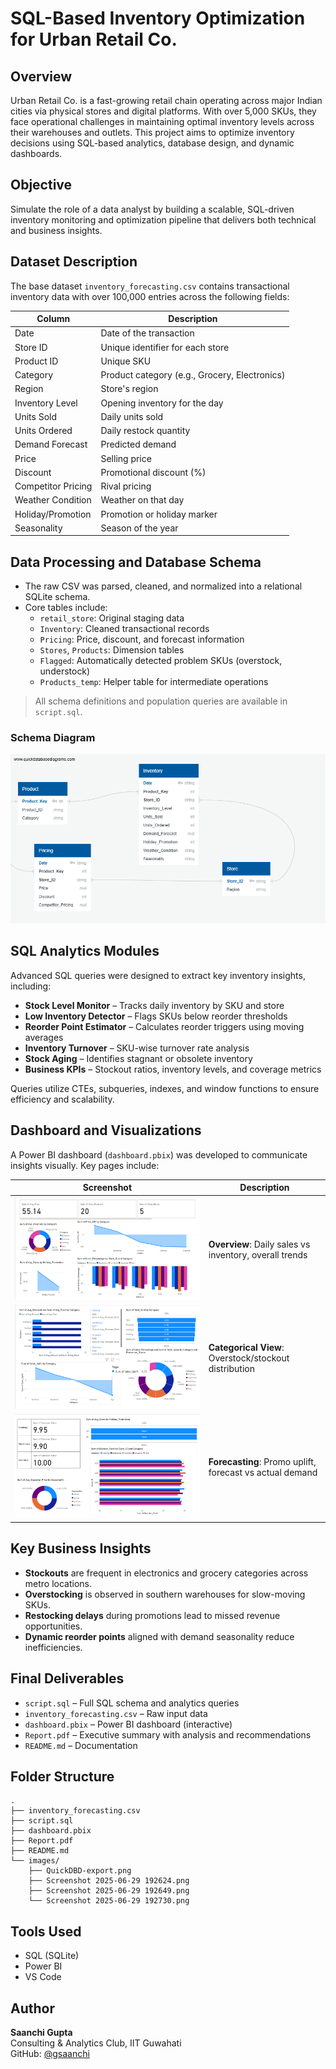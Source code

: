 
# SQL-Based Inventory Optimization for Urban Retail Co.

## Overview

Urban Retail Co. is a fast-growing retail chain operating across major Indian cities via physical stores and digital platforms. With over 5,000 SKUs, they face operational challenges in maintaining optimal inventory levels across their warehouses and outlets. This project aims to optimize inventory decisions using SQL-based analytics, database design, and dynamic dashboards.

## Objective

Simulate the role of a data analyst by building a scalable, SQL-driven inventory monitoring and optimization pipeline that delivers both technical and business insights.

## Dataset Description

The base dataset `inventory_forecasting.csv` contains transactional inventory data with over 100,000 entries across the following fields:

| Column               | Description                                          |
|----------------------|------------------------------------------------------|
| Date                | Date of the transaction                               |
| Store ID            | Unique identifier for each store                     |
| Product ID          | Unique SKU                                            |
| Category            | Product category (e.g., Grocery, Electronics)        |
| Region              | Store's region                                        |
| Inventory Level     | Opening inventory for the day                        |
| Units Sold          | Daily units sold                                      |
| Units Ordered       | Daily restock quantity                                |
| Demand Forecast     | Predicted demand                                      |
| Price               | Selling price                                         |
| Discount            | Promotional discount (%)                              |
| Competitor Pricing  | Rival pricing                                         |
| Weather Condition   | Weather on that day                                   |
| Holiday/Promotion   | Promotion or holiday marker                           |
| Seasonality         | Season of the year                                    |

## Data Processing and Database Schema

- The raw CSV was parsed, cleaned, and normalized into a relational SQLite schema.
- Core tables include:
  - `retail_store`: Original staging data
  - `Inventory`: Cleaned transactional records
  - `Pricing`: Price, discount, and forecast information
  - `Stores`, `Products`: Dimension tables
  - `Flagged`: Automatically detected problem SKUs (overstock, understock)
  - `Products_temp`: Helper table for intermediate operations

> All schema definitions and population queries are available in `script.sql`.

### Schema Diagram

![Schema Diagram](https://github.com/gsaanchi/Inventory_Management/blob/main/images/QuickDBD-export.png)

## SQL Analytics Modules

Advanced SQL queries were designed to extract key inventory insights, including:

- **Stock Level Monitor** – Tracks daily inventory by SKU and store
- **Low Inventory Detector** – Flags SKUs below reorder thresholds
- **Reorder Point Estimator** – Calculates reorder triggers using moving averages
- **Inventory Turnover** – SKU-wise turnover rate analysis
- **Stock Aging** – Identifies stagnant or obsolete inventory
- **Business KPIs** – Stockout ratios, inventory levels, and coverage metrics

Queries utilize CTEs, subqueries, indexes, and window functions to ensure efficiency and scalability.

## Dashboard and Visualizations

A Power BI dashboard (`dashboard.pbix`) was developed to communicate insights visually. Key pages include:

| Screenshot | Description |
|-----------|-------------|
| ![Dashboard1](https://github.com/gsaanchi/Inventory_Management/blob/main/images/Screenshot%202025-06-29%20192624.png) | **Overview**: Daily sales vs inventory, overall trends |
| ![Dashboard2](https://github.com/gsaanchi/Inventory_Management/blob/main/images/Screenshot%202025-06-29%20192649.png) | **Categorical View**: Overstock/stockout distribution |
| ![Dashboard3](https://github.com/gsaanchi/Inventory_Management/blob/main/images/Screenshot%202025-06-29%20192730.png) | **Forecasting**: Promo uplift, forecast vs actual demand |

## Key Business Insights

- **Stockouts** are frequent in electronics and grocery categories across metro locations.
- **Overstocking** is observed in southern warehouses for slow-moving SKUs.
- **Restocking delays** during promotions lead to missed revenue opportunities.
- **Dynamic reorder points** aligned with demand seasonality reduce inefficiencies.

## Final Deliverables

- `script.sql` – Full SQL schema and analytics queries
- `inventory_forecasting.csv` – Raw input data
- `dashboard.pbix` – Power BI dashboard (interactive)
- `Report.pdf` – Executive summary with analysis and recommendations
- `README.md` – Documentation

## Folder Structure

```
.
├── inventory_forecasting.csv
├── script.sql
├── dashboard.pbix
├── Report.pdf
├── README.md
└── images/
    ├── QuickDBD-export.png
    ├── Screenshot 2025-06-29 192624.png
    ├── Screenshot 2025-06-29 192649.png
    └── Screenshot 2025-06-29 192730.png
```

## Tools Used

- SQL (SQLite)
- Power BI
- VS Code

## Author

**Saanchi Gupta**  
Consulting & Analytics Club, IIT Guwahati  
GitHub: [@gsaanchi](https://github.com/gsaanchi)
